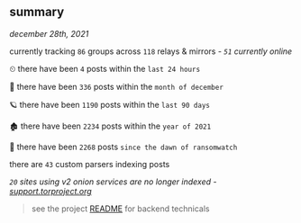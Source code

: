 
## summary
_december 28th, 2021_

currently tracking `86` groups across `118` relays & mirrors - _`51` currently online_

⏲ there have been `4` posts within the `last 24 hours`

🦈 there have been `336` posts within the `month of december`

🪐 there have been `1190` posts within the `last 90 days`

🏚 there have been `2234` posts within the `year of 2021`

🦕 there have been `2268` posts `since the dawn of ransomwatch`

there are `43` custom parsers indexing posts

_`20` sites using v2 onion services are no longer indexed - [support.torproject.org](https://support.torproject.org/onionservices/v2-deprecation/)_

> see the project [README](https://github.com/thetanz/ransomwatch#ransomwatch--) for backend technicals
